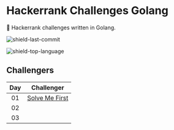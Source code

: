 # Hackerrank Challenges Golang

🐹 Hackerrank challenges written in Golang.

![shield-last-commit](https://img.shields.io/github/last-commit/pauloruan/hackerrank-challenges-golang?style=for-the-badge)

![shield-top-language](https://img.shields.io/github/languages/top/pauloruan/hackerrank-challenges-golang?style=for-the-badge)

## Challengers

| Day | Challenger |
| :-: | :--------: |
| 01 | [Solve Me First](https://www.hackerrank.com/challenges/solve-me-first/problem)|
| 02 | |
| 03 | |

